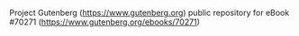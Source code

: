 Project Gutenberg (https://www.gutenberg.org) public repository for eBook #70271 (https://www.gutenberg.org/ebooks/70271)

